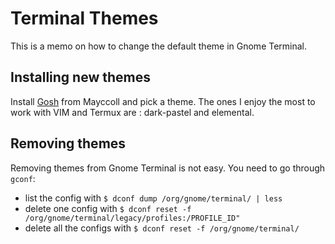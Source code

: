 # Terminal Themes

This is a memo on how to change the default theme in Gnome Terminal.

## Installing new themes

Install [Gosh](https://github.com/Mayccoll/Gogh/) from Mayccoll and pick a theme.
The ones I enjoy the most to work with VIM and Termux are : dark-pastel and elemental.

## Removing themes

Removing themes from Gnome Terminal is not easy. You need to go through `gconf`:

- list the config with `$ dconf dump /org/gnome/terminal/ | less`
- delete one config with `$ dconf reset -f /org/gnome/terminal/legacy/profiles:/PROFILE_ID"`
- delete all the configs with `$ dconf reset -f /org/gnome/terminal/`

